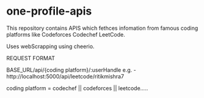 # one-profile-apis

This repository contains APIS which fethces infomation from famous coding platforms like
Codeforces
Codechef
LeetCode.

Uses webScrapping using cheerio.



REQUEST FORMAT

BASE_URL/api/{coding platform}/:userHandle
e.g. - http://localhost:5000/api/leetcode/ritikmishra7

coding platform = codechef || codeforces || leetcode.....

